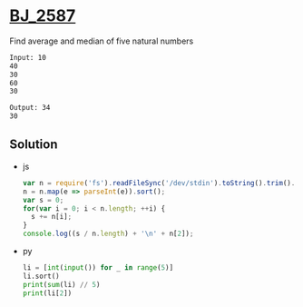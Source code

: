 # [BJ_2587](https://acmicpc.net/problem/2587)

Find average and median of five natural numbers

```txt
Input: 10
40
30
60
30

Output: 34
30
```

## Solution

* js

  ```js
  var n = require('fs').readFileSync('/dev/stdin').toString().trim().split('\n');
  n = n.map(e => parseInt(e)).sort();
  var s = 0;
  for(var i = 0; i < n.length; ++i) {
    s += n[i];
  }
  console.log((s / n.length) + '\n' + n[2]);
  ```

* py

  ```py
  li = [int(input()) for _ in range(5)]
  li.sort()
  print(sum(li) // 5)
  print(li[2])
  ```
